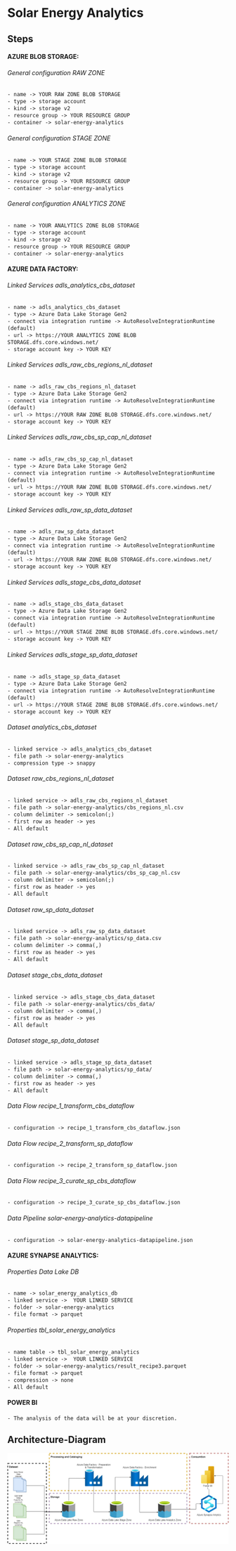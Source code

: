 # Solar Energy Analytics
## Steps

#### AZURE BLOB STORAGE:
###### General configuration RAW ZONE
    - name -> YOUR RAW ZONE BLOB STORAGE
    - type -> storage account
    - kind -> storage v2
    - resource group -> YOUR RESOURCE GROUP
    - container -> solar-energy-analytics

###### General configuration STAGE ZONE
    - name -> YOUR STAGE ZONE BLOB STORAGE
    - type -> storage account
    - kind -> storage v2
    - resource group -> YOUR RESOURCE GROUP
    - container -> solar-energy-analytics

###### General configuration ANALYTICS ZONE
    - name -> YOUR ANALYTICS ZONE BLOB STORAGE
    - type -> storage account
    - kind -> storage v2
    - resource group -> YOUR RESOURCE GROUP
    - container -> solar-energy-analytics


#### AZURE DATA FACTORY:
###### Linked Services adls_analytics_cbs_dataset
    - name -> adls_analytics_cbs_dataset
    - type -> Azure Data Lake Storage Gen2
    - connect via integration runtime -> AutoResolveIntegrationRuntime (default)
    - url -> https://YOUR ANALYTICS ZONE BLOB STORAGE.dfs.core.windows.net/
    - storage account key -> YOUR KEY

###### Linked Services adls_raw_cbs_regions_nl_dataset
    - name -> adls_raw_cbs_regions_nl_dataset
    - type -> Azure Data Lake Storage Gen2
    - connect via integration runtime -> AutoResolveIntegrationRuntime (default)
    - url -> https://YOUR RAW ZONE BLOB STORAGE.dfs.core.windows.net/
    - storage account key -> YOUR KEY

###### Linked Services adls_raw_cbs_sp_cap_nl_dataset
    - name -> adls_raw_cbs_sp_cap_nl_dataset
    - type -> Azure Data Lake Storage Gen2
    - connect via integration runtime -> AutoResolveIntegrationRuntime (default)
    - url -> https://YOUR RAW ZONE BLOB STORAGE.dfs.core.windows.net/
    - storage account key -> YOUR KEY

###### Linked Services adls_raw_sp_data_dataset
    - name -> adls_raw_sp_data_dataset
    - type -> Azure Data Lake Storage Gen2
    - connect via integration runtime -> AutoResolveIntegrationRuntime (default)
    - url -> https://YOUR RAW ZONE BLOB STORAGE.dfs.core.windows.net/
    - storage account key -> YOUR KEY

###### Linked Services adls_stage_cbs_data_dataset
    - name -> adls_stage_cbs_data_dataset
    - type -> Azure Data Lake Storage Gen2
    - connect via integration runtime -> AutoResolveIntegrationRuntime (default)
    - url -> https://YOUR STAGE ZONE BLOB STORAGE.dfs.core.windows.net/
    - storage account key -> YOUR KEY

###### Linked Services adls_stage_sp_data_dataset
    - name -> adls_stage_sp_data_dataset
    - type -> Azure Data Lake Storage Gen2
    - connect via integration runtime -> AutoResolveIntegrationRuntime (default)
    - url -> https://YOUR STAGE ZONE BLOB STORAGE.dfs.core.windows.net/
    - storage account key -> YOUR KEY

###### Dataset analytics_cbs_dataset
    - linked service -> adls_analytics_cbs_dataset
    - file path -> solar-energy-analytics
    - compression type -> snappy

###### Dataset raw_cbs_regions_nl_dataset
    - linked service -> adls_raw_cbs_regions_nl_dataset
    - file path -> solar-energy-analytics/cbs_regions_nl.csv
    - column delimiter -> semicolon(;)
    - first row as header -> yes
    - All default

###### Dataset raw_cbs_sp_cap_nl_dataset
    - linked service -> adls_raw_cbs_sp_cap_nl_dataset
    - file path -> solar-energy-analytics/cbs_sp_cap_nl.csv
    - column delimiter -> semicolon(;)
    - first row as header -> yes
    - All default

###### Dataset raw_sp_data_dataset
    - linked service -> adls_raw_sp_data_dataset
    - file path -> solar-energy-analytics/sp_data.csv
    - column delimiter -> comma(,)
    - first row as header -> yes
    - All default

###### Dataset stage_cbs_data_dataset
    - linked service -> adls_stage_cbs_data_dataset
    - file path -> solar-energy-analytics/cbs_data/
    - column delimiter -> comma(,)
    - first row as header -> yes
    - All default

###### Dataset stage_sp_data_dataset
    - linked service -> adls_stage_sp_data_dataset
    - file path -> solar-energy-analytics/sp_data/
    - column delimiter -> comma(,)
    - first row as header -> yes
    - All default

###### Data Flow recipe_1_transform_cbs_dataflow
    - configuration -> recipe_1_transform_cbs_dataflow.json

###### Data Flow recipe_2_transform_sp_dataflow
    - configuration -> recipe_2_transform_sp_dataflow.json

###### Data Flow recipe_3_curate_sp_cbs_dataflow
    - configuration -> recipe_3_curate_sp_cbs_dataflow.json

###### Data Pipeline solar-energy-analytics-datapipeline
    - configuration -> solar-energy-analytics-datapipeline.json


#### AZURE SYNAPSE ANALYTICS:
###### Properties Data Lake DB
    - name -> solar_energy_analytics_db 
    - linked service ->  YOUR LINKED SERVICE
    - folder -> solar-energy-analytics
    - file format -> parquet

###### Properties tbl_solar_energy_analytics
    - name table -> tbl_solar_energy_analytics
    - linked service ->  YOUR LINKED SERVICE
    - folder -> solar-energy-analytics/result_recipe3.parquet
    - file format -> parquet
    - compression -> none
    - All default

#### POWER BI
    - The analysis of the data will be at your discretion.

## Architecture-Diagram
![Architecture-Diagram](DE_Solar_Energy_Analytics-AZURE.jpg)